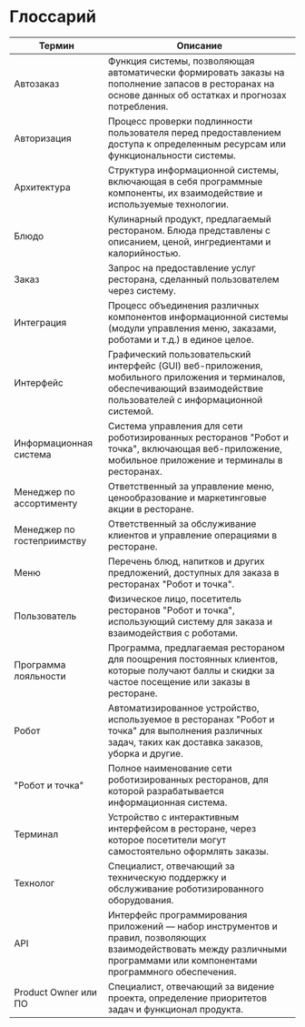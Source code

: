 # Глоссарий

| Термин                | Описание                                                                                                                                                   |
|-----------------------|------------------------------------------------------------------------------------------------------------------------------------------------------------|
| Автозаказ             | Функция системы, позволяющая автоматически формировать заказы на пополнение запасов в ресторанах на основе данных об остатках и прогнозах потребления.       |
| Авторизация           | Процесс проверки подлинности пользователя перед предоставлением доступа к определенным ресурсам или функциональности системы.                              |
| Архитектура           | Структура информационной системы, включающая в себя программные компоненты, их взаимодействие и используемые технологии.                                    |
| Блюдо                 | Кулинарный продукт, предлагаемый рестораном. Блюда представлены с описанием, ценой, ингредиентами и калорийностью.                                          |
| Заказ                 | Запрос на предоставление услуг ресторана, сделанный пользователем через систему.                                                                           |
| Интеграция            | Процесс объединения различных компонентов информационной системы (модули управления меню, заказами, роботами и т.д.) в единое целое.                        |
| Интерфейс             | Графический пользовательский интерфейс (GUI) веб-приложения, мобильного приложения и терминалов, обеспечивающий взаимодействие пользователей с информационной системой. |
| Информационная система| Система управления для сети роботизированных ресторанов "Робот и точка", включающая веб-приложение, мобильное приложение и терминалы в ресторанах.          |
| Менеджер по ассортименту | Ответственный за управление меню, ценообразование и маркетинговые акции в ресторане.                                                                       |
| Менеджер по гостеприимству | Ответственный за обслуживание клиентов и управление операциями в ресторане.                                                                           |
| Меню                  | Перечень блюд, напитков и других предложений, доступных для заказа в ресторанах "Робот и точка".                                                           |
| Пользователь          | Физическое лицо, посетитель ресторанов "Робот и точка", использующий систему для заказа и взаимодействия с роботами.                                       |
| Программа лояльности  | Программа, предлагаемая рестораном для поощрения постоянных клиентов, которые получают баллы и скидки за частое посещение или заказы в ресторане.          |
| Робот                 | Автоматизированное устройство, используемое в ресторанах "Робот и точка" для выполнения различных задач, таких как доставка заказов, уборка и другие.     |
| "Робот и точка"       | Полное наименование сети роботизированных ресторанов, для которой разрабатывается информационная система.                                                  |
| Терминал              | Устройство с интерактивным интерфейсом в ресторане, через которое посетители могут самостоятельно оформлять заказы.                                        |
| Технолог              | Специалист, отвечающий за техническую поддержку и обслуживание роботизированного оборудования.                                                             |
| API                   | Интерфейс программирования приложений — набор инструментов и правил, позволяющих взаимодействовать между различными программами или компонентами программного обеспечения. |
| Product Owner или ПО  | Специалист, отвечающий за видение проекта, определение приоритетов задач и функционал продукта.                                                            |
